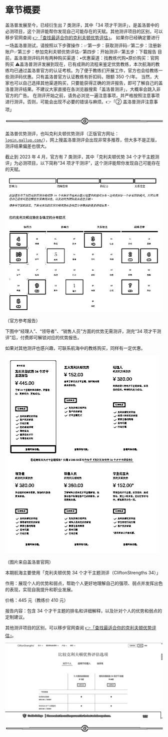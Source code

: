 # 章节概要

盖洛普发展至今，已经衍生出 7 类测评，其中「34 项才干测评」，是盖洛普中的必测项目，这个测评能帮你发现自己可能存在的天赋。其他测评项目的区别，可以移步官网查阅 [👉「查找最适合你的克利夫顿优势评估」](https://www.gallup.com/cliftonstrengths/zh/253865/%E5%A4%87%E5%8F%97%E6%AC%A2%E8%BF%8E%E7%9A%84%E5%85%8B%E5%88%A9%E5%A4%AB%E9%A1%BF%E4%BC%98%E5%8A%BF%E8%AF%84%E4%BC%B0%E4%BA%A7%E5%93%81.aspx)。
如果你已经确定要进行一场盖洛普测试，请按照以下步骤操作：✅第一步：获取测评码✅第二步：注册新账户✅第三步：参加克利夫顿优势评估✅第四步：开始测评✅第五步：下载报告
目前，盖洛普测评码共有两种购买渠道：•优惠渠道：找教练代购•原价购买：官网购买
⚠️盖洛普测评发展到现在，已有成熟的流程来鉴定优势教练，本次航海的教练均已通过盖洛普官方的认证考核。为了便于教练们开展工作，官方也会给教练一些测评码优惠。只有盖洛普官方认证教练有折扣码，限额 350 个/年。
当然，大家也可以自己选择其他渠道购买，只要能获得正确的测评报告，即可了解自己的盖洛普测评结果。不建议大家直接在各浏览器搜索「盖洛普测评」，大概率会跳入非官方的广告。
在测评开始之前，请务必浏览一遍注意事项，并严格按照注意事项进行测评。否则，可能会出现不必要的错误与麻烦。👉「② 盖洛普测评注意事项」

![](img/6c7de331872a8117bb5e80b7aec8953a.png)

盖洛普优势测评，也叫克利夫顿优势测评（正版官方网址：[`login.gallup.com/`](https://login.gallup.com/)），网上搜盖洛普测评会出现非常多推荐，但大多不是正版，测评结果偏差也很大。

截止到 2023 年 4 月，官方有 7 类测评，其中「克利夫顿优势 34 个才干主题测评」为必测项目，以下简称“34 项才干测评”，这个测评能帮你发现自己可能存在的天赋。

![](img/2015cc98ebb75087a137dd0f14959340.png)

（官方参考报告）

下图中“经理人”、“领导者”、“销售人员”方面的优势无需测评，测完“34 项才干测评”后，付费即可解锁对应的优势报告。

如果对其他测评也感兴趣，可联系航海中的教练购买，同样有一定优惠。

![](img/8295cc8586f20047103cb3855b18f296.png)

（图片来自盖洛普官网）

本期航海主要使用「克利夫顿优势 34 个才干主题测评（CliftonStrengths 34）」

作用：展现个人的优势和弱点，帮助个人更好地理解自己的强项、弱点并发挥出色的表现，实现自我提升和职业发展。

价格：445 元（教练价 410 元）

报告内容：包含 34 个才干主题的排名和详细解释，以及针对个人的优势和弱点的定制建议。

其他测评项目的区别，可以移步官网查阅 [👉「查找最适合你的克利夫顿优势评估」](https://www.gallup.com/cliftonstrengths/zh/253865/%E5%A4%87%E5%8F%97%E6%AC%A2%E8%BF%8E%E7%9A%84%E5%85%8B%E5%88%A9%E5%A4%AB%E9%A1%BF%E4%BC%98%E5%8A%BF%E8%AF%84%E4%BC%B0%E4%BA%A7%E5%93%81.aspx)。

![](img/0975529fd1f466e90ad251825f4aed8f.png)

![](img/6c7de331872a8117bb5e80b7aec8953a.png)